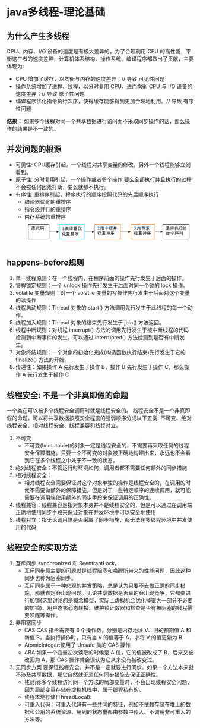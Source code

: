 # java多线程-理论基础
## 为什么产生多线程
CPU、内存、I/O 设备的速度是有极大差异的，为了合理利用 CPU 的高性能，平衡这三者的速度差异，计算机体系结构、操作系统、编译程序都做出了贡献，主要体现为:
* CPU 增加了缓存，以均衡与内存的速度差异；// 导致 可见性问题
* 操作系统增加了进程、线程，以分时复用 CPU，进而均衡 CPU 与 I/O 设备的速度差异；// 导致 原子性问题
* 编译程序优化指令执行次序，使得缓存能够得到更加合理地利用。// 导致 有序性问题

**结果：** 如果多个线程对同一个共享数据进行访问而不采取同步操作的话，那么操作的结果是不一致的。

## 并发问题的根源
* 可见性: CPU缓存引起，一个线程对共享变量的修改，另外一个线程能够立刻看到。
* 原子性: 分时复用引起，一个操作或者多个操作 要么全部执行并且执行的过程不会被任何因素打断，要么就都不执行。
* 有序性: 重排序引起，程序执行的顺序按照代码的先后顺序执行
  * 编译器优化的重排序
  * 指令级并行的重排序
  * 内存系统的重排序
![重排序.png](../images/重排序说明.png)

## happens-before规则
1. 单一线程原则：在一个线程内，在程序前面的操作先行发生于后面的操作。
2. 管程锁定规则：一个 unlock 操作先行发生于后面对同一个锁的 lock 操作。
3. volatile 变量规则：对一个 volatile 变量的写操作先行发生于后面对这个变量的读操作
4. 线程启动规则：Thread 对象的 start() 方法调用先行发生于此线程的每一个动作。
5. 线程加入规则：Thread 对象的结束先行发生于 join() 方法返回。
6. 线程中断规则：对线程 interrupt() 方法的调用先行发生于被中断线程的代码检测到中断事件的发生，可以通过 interrupted() 方法检测到是否有中断发生。
7. 对象终结规则：一个对象的初始化完成(构造函数执行结束)先行发生于它的 finalize() 方法的开始。
8. 传递性：如果操作 A 先行发生于操作 B，操作 B 先行发生于操作 C，那么操作 A 先行发生于操作 C

## 线程安全: 不是一个非真即假的命题
一个类在可以被多个线程安全调用时就是线程安全的。
线程安全不是一个非真即假的命题，可以将共享数据按照安全程度的强弱顺序分成以下五类: 不可变、绝对线程安全、相对线程安全、线程兼容和线程对立。
1. 不可变
   * 不可变(Immutable)的对象一定是线程安全的，不需要再采取任何的线程安全保障措施。只要一个不可变的对象被正确地构建出来，永远也不会看到它在多个线程之中处于不一致的状态。
2. 绝对线程安全：不管运行时环境如何，调用者都不需要任何额外的同步措施
3. 相对线程安全：
   * 相对线程安全需要保证对这个对象单独的操作是线程安全的，在调用的时候不需要做额外的保障措施。但是对于一些特定顺序的连续调用，就可能需要在调用端使用额外的同步手段来保证调用的正确性。 
4. 线程兼容：线程兼容是指对象本身并不是线程安全的，但是可以通过在调用端正确地使用同步手段来保证对象在并发环境中可以安全地使用
5. 线程对立：指无论调用端是否采取了同步措施，都无法在多线程环境中并发使用的代码

## 线程安全的实现方法
1. 互斥同步
   synchronized 和 ReentrantLock。
   * 互斥同步最主要的问题就是线程阻塞和唤醒所带来的性能问题，因此这种同步也称为阻塞同步。
   * 互斥同步属于一种悲观的并发策略，总是认为只要不去做正确的同步措施，那就肯定会出现问题。无论共享数据是否真的会出现竞争，它都要进行加锁(这里讨论的是概念模型，实际上虚拟机会优化掉很大一部分不必要的加锁)、用户态核心态转换、维护锁计数器和检查是否有被阻塞的线程需要唤醒等操作。
2. 非阻塞同步
   * CAS:CAS 指令需要有 3 个操作数，分别是内存地址 V、旧的预期值 A 和新值 B。当执行操作时，只有当 V 的值等于 A，才将 V 的值更新为 B
   * AtomicInteger:使用了 Unsafe 类的 CAS 操作
   * ABA:如果一个变量初次读取的时候是 A 值，它的值被改成了 B，后来又被改回为 A，那 CAS 操作就会误认为它从来没有被改变过。
3. 无同步方案
   要保证线程安全，并不是一定就要进行同步。如果一个方法本来就不涉及共享数据，那它自然就无须任何同步措施去保证正确性。
   * 栈封闭:多个线程访问同一个方法的局部变量时，不会出现线程安全问题，因为局部变量存储在虚拟机栈中，属于线程私有的。
   * 线程本地存储(ThreadLocal):
   * 可重入代码：可重入代码有一些共同的特征，例如不依赖存储在堆上的数据和公用的系统资源、用到的状态量都由参数中传入、不调用非可重入的方法等。


